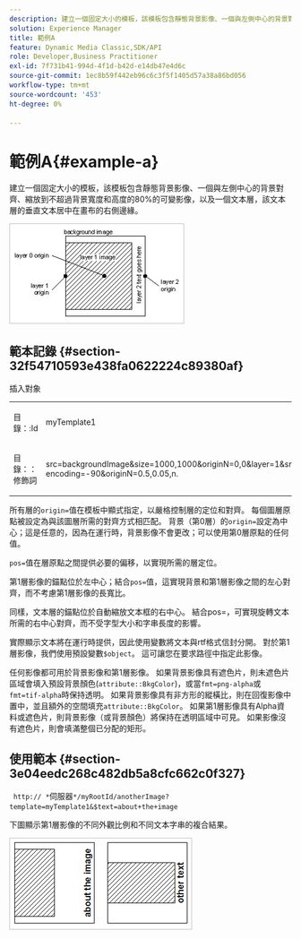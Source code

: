 ```yaml
---
description: 建立一個固定大小的模板，該模板包含靜態背景影像、一個與左側中心的背景對齊、縮放到不超過背景寬度和高度的80%的可變影像，以及一個文本層，該文本層的垂直文本居中在畫布的右側邊緣。
solution: Experience Manager
title: 範例A
feature: Dynamic Media Classic,SDK/API
role: Developer,Business Practitioner
exl-id: 7f731b41-994d-4f1d-b42d-e14db47e4d6c
source-git-commit: 1ec8b59f442eb96c6c3f5f1405d57a38a86bd056
workflow-type: tm+mt
source-wordcount: '453'
ht-degree: 0%

---
```


# 範例A{#example-a}

建立一個固定大小的模板，該模板包含靜態背景影像、一個與左側中心的背景對齊、縮放到不超過背景寬度和高度的80%的可變影像，以及一個文本層，該文本層的垂直文本居中在畫布的右側邊緣。

![](assets/examplea.png)

## 範本記錄 {#section-32f54710593e438fa0622224c89380af}

插入對象

<table id="simpletable_97ECA49445634F59B3F1D100412EFC70"> 
 <tr class="strow"> 
  <td class="stentry"> <p> <span class="codeph"> 目錄：:Id  </span> </p> </td> 
  <td class="stentry"> <p> <span class="codeph"> myTemplate1  </span> </p> </td> 
 </tr> 
 <tr class="strow"> 
  <td class="stentry"> <p> <span class="codeph"> 目錄：：修飾詞  </span> </p> </td> 
  <td class="stentry"> <p> <span class="codeph"> src=backgroundImage&amp;size=1000,1000&amp;originN=0,0&amp;layer=1&amp;src=$object$&amp;size=800,800&amp;originN=-0.5,0&amp;posN=-0.5,0&amp;layer=2&amp;$text=layer+2+text+goes+text&amp;text=.....$text...rtf-encoding=-90&amp;originN=0.5,0.05,n.  </span> </p> </td> 
 </tr> 
</table>

所有層的`origin=`值在模板中顯式指定，以嚴格控制層的定位和對齊。 每個圖層原點被設定為與該圖層所需的對齊方式相匹配。 背景（第0層）的`origin=`設定為中心；這是任意的，因為在運行時，背景影像不會更改；可以使用第0層原點的任何值。

`pos=`值在層原點之間提供必要的偏移，以實現所需的層定位。

第1層影像的錨點位於左中心；結合`pos=`值，這實現背景和第1層影像之間的左心對齊，而不考慮第1層影像的長寬比。

同樣，文本層的錨點位於自動縮放文本框的右中心。 結合pos=，可實現旋轉文本所需的右中心對齊，而不受字型大小和字串長度的影響。

實際顯示文本將在運行時提供，因此使用變數將文本與rtf格式信封分開。 對於第1層影像，我們使用預設變數`$object`。 這可讓您在要求路徑中指定此影像。

任何影像都可用於背景影像和第1層影像。 如果背景影像具有遮色片，則未遮色片區域會填入預設背景顏色(`attribute::BkgColor`)，或當`fmt=png-alpha`或`fmt=tif-alpha`時保持透明。 如果背景影像具有非方形的縱橫比，則在回復影像中置中，並且額外的空間填充`attribute::BkgColor`。 如果第1層影像具有Alpha資料或遮色片，則背景影像（或背景顏色）將保持在透明區域中可見。 如果影像沒有遮色片，則會填滿整個已分配的矩形。

## 使用範本 {#section-3e04eedc268c482db5a8cfc662c0f327}

` http:// *`伺服器`*/myRootId/anotherImage?template=myTemplate1&$text=about+the+image`

下圖顯示第1層影像的不同外觀比例和不同文本字串的複合結果。

![](assets/exampleausing.png)
